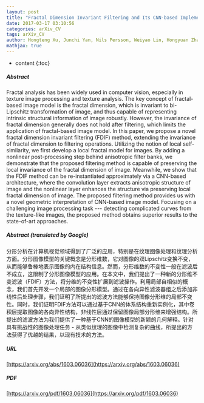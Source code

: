 ```yaml
---
layout: post
title: "Fractal Dimension Invariant Filtering and Its CNN-based Implementation"
date: 2017-03-17 03:10:56
categories: arXiv_CV
tags: arXiv_CV
author: Hongteng Xu, Junchi Yan, Nils Persson, Weiyao Lin, Hongyuan Zha
mathjax: true
---
```


* content
{:toc}

##### Abstract
Fractal analysis has been widely used in computer vision, especially in texture image processing and texture analysis. The key concept of fractal-based image model is the fractal dimension, which is invariant to bi-Lipschitz transformation of image, and thus capable of representing intrinsic structural information of image robustly. However, the invariance of fractal dimension generally does not hold after filtering, which limits the application of fractal-based image model. In this paper, we propose a novel fractal dimension invariant filtering (FDIF) method, extending the invariance of fractal dimension to filtering operations. Utilizing the notion of local self-similarity, we first develop a local fractal model for images. By adding a nonlinear post-processing step behind anisotropic filter banks, we demonstrate that the proposed filtering method is capable of preserving the local invariance of the fractal dimension of image. Meanwhile, we show that the FDIF method can be re-instantiated approximately via a CNN-based architecture, where the convolution layer extracts anisotropic structure of image and the nonlinear layer enhances the structure via preserving local fractal dimension of image. The proposed filtering method provides us with a novel geometric interpretation of CNN-based image model. Focusing on a challenging image processing task --- detecting complicated curves from the texture-like images, the proposed method obtains superior results to the state-of-art approaches.

##### Abstract (translated by Google)
分形分析在计算机视觉领域得到了广泛的应用，特别是在纹理图像处理和纹理分析方面。分形图像模型的关键概念是分形维数，它对图像的双Lipschitz变换不变，从而能够鲁棒地表示图像的内在结构信息。然而，分形维数的不变性一般在滤波后不成立，这限制了分形图像模型的应用。在本文中，我们提出了一种新的分形维不变滤波（FDIF）方法，将分维的不变性扩展到滤波操作。利用局部自相似的概念，我们首先开发一个局部的图像分形模型。通过在各向异性滤波器组之后添加非线性后处理步骤，我们证明了所提出的滤波方法能够保持图像分形维的局部不变性。同时，我们证明FDIF方法可以通过基于CNN的体系结构重新实例化，其中卷积层提取图像的各向异性结构，非线性层通过保留图像局部分形维来增强结构。所提出的滤波方法为我们提供了一种基于CNN的图像模型的新颖的几何解释。针对具有挑战性的图像处理任务 - 从类似纹理的图像中检测复杂的曲线，所提出的方法获得了优越的结果，以现有技术的方法。

##### URL
[https://arxiv.org/abs/1603.06036](https://arxiv.org/abs/1603.06036)

##### PDF
[https://arxiv.org/pdf/1603.06036](https://arxiv.org/pdf/1603.06036)

